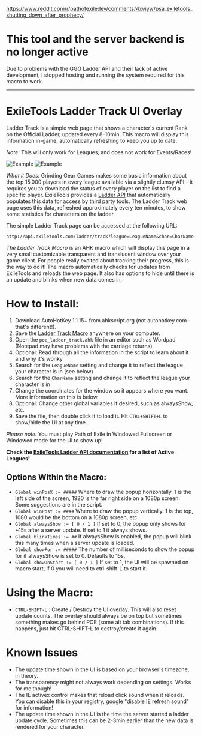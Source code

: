 https://www.reddit.com/r/pathofexiledev/comments/4xviyw/psa_exiletools_shutting_down_after_prophecy/

# This tool and the server backend is no longer active

Due to problems with the GGG Ladder API and their lack of active development, I stopped hosting and running the system required for this macro to work.

----------------------


# ExileTools Ladder Track UI Overlay

Ladder Track is a simple web page that shows a character's current Rank on the Official Ladder, updated every 8-10min. This macro will display this information in-game, automatically refreshing to keep you up to date.

*Note:* This will only work for Leagues, and does not work for Events/Races!

![Example](http://exiletools.com/img/example-ladder-track.jpg)
![Example](http://exiletools.com/img/example-ladder-track2.jpg)

*What it Does:* Grinding Gear Games makes some basic information about the top 15,000 players in every league available via a slightly clumsy API - it requires you to download the status of every player on the list to find a specific player. ExileTools provides a [Ladder API](http://api.exiletools.com/ladder) that automatically populates this data for access by third party tools. The Ladder Track web page uses this data, refreshed approximately every ten minutes, to show some statistics for characters on the ladder.

The simple Ladder Track page can be accessed at the following URL:

`http://api.exiletools.com/ladder/track?league=LeagueName&char=CharName`

*The Ladder Track Macro* is an AHK macro which will display this page in a very small customizable transparent and translucent window over your game client. For people really excited about tracking their progress, this is the way to do it! The macro automatically checks for updates from ExileTools and reloads the web page. It also has options to hide until there is an update and blinks when new data comes in.

# How to Install:

1. Download AutoHotKey 1.1.15+ from ahkscript.org (not autohotkey.com - that's different!).
2. Save the [Ladder Track Macro](https://raw.githubusercontent.com/trackpete/exiletools-ladder-track/master/poe_ladder_track.ahk) anywhere on your computer.
3. Open the `poe_ladder_track.ahk` file in an editor such as Wordpad (Notepad may have problems with the carriage returns)
4. Optional: Read through all the information in the script to learn about it and why it's wonky
5. Search for the `LeagueName` setting and change it to reflect the league your character is in (see below)
6. Search for the `CharName` setting and change it to reflect the league your character is in
7. Change the coordinates for the window so it appears where you want. More information on this is below.
8. Optional: Change other global variables if desired, such as alwaysShow, etc.
9. Save the file, then double click it to load it. Hit `CTRL+SHIFT+L` to show/hide the UI at any time.

*Please note:* You must play Path of Exile in Windowed Fullscreen or Windowed mode for the UI to show up!

**Check the [ExileTools Ladder API documentation](http://api.exiletools.com/ladder) for a list of Active Leagues!**

## Options Within the Macro:

* `Global winPosX := #####` Where to draw the popup horizontally. 1 is the left side of the screen, 1920 is the far right side on a 1080p screen. Some suggestions are in the script.
* `Global winPosY := ####` Where to draw the popup vertically. 1 is the top, 1080 would be the bottom on a 1080p screen, etc.
* `Global alwaysShow := [ 0 / 1 ]` If set to 0, the popup only shows for ~15s after a server update. If set to 1 it always shows.
* `Global blinkTimes := ##` If alwaysShow is enabled, the popup will blink this many times when a server update is loaded.
* `Global showFor := #####` The number of milliseconds to show the popup for if alwaysShow is set to 0. Defaults to 15s.
* `Global showOnStart := [ 0 / 1 ]` If set to 1, the UI will be spawned on macro start, if 0 you will need to ctrl-shift-L to start it.

# Using the Macro:

* `CTRL-SHIFT-L` : Create / Destroy the UI overlay. This will also reset update counts. The overlay should always be on top but sometimes something makes go behind POE (some alt tab combinations). If this happens, just hit CTRL-SHIFT-L to destroy/create it again.

# Known Issues

* The update time shown in the UI is based on your browser's timezone, in theory.
* The transparency might not always work depending on settings. Works for me though!
* The IE activex control makes that reload click sound when it reloads. You can disable this in your registry, google "disable IE refresh sound" for information!
* The update time shown in the UI is the time the server started a ladder update cycle. Sometimes this can be 2-3min earlier than the new data is rendered for your character.
